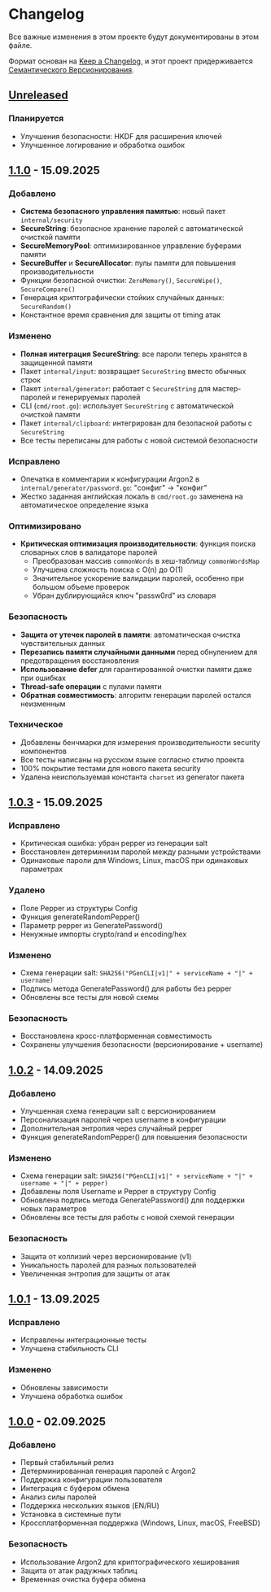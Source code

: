 # Changelog

Все важные изменения в этом проекте будут документированы в этом файле.

Формат основан на [Keep a Changelog](https://keepachangelog.com/ru/1.0.0/),
и этот проект придерживается [Семантического Версионирования](https://semver.org/lang/ru/).

## [Unreleased]
### Планируется
- Улучшения безопасности: HKDF для расширения ключей
- Улучшенное логирование и обработка ошибок

## [1.1.0] - 15.09.2025
### Добавлено
- **Система безопасного управления памятью**: новый пакет `internal/security`
- **SecureString**: безопасное хранение паролей с автоматической очисткой памяти
- **SecureMemoryPool**: оптимизированное управление буферами памяти
- **SecureBuffer** и **SecureAllocator**: пулы памяти для повышения производительности
- Функции безопасной очистки: `ZeroMemory()`, `SecureWipe()`, `SecureCompare()`
- Генерация криптографически стойких случайных данных: `SecureRandom()`
- Константное время сравнения для защиты от timing атак

### Изменено
- **Полная интеграция SecureString**: все пароли теперь хранятся в защищенной памяти
- Пакет `internal/input`: возвращает `SecureString` вместо обычных строк
- Пакет `internal/generator`: работает с `SecureString` для мастер-паролей и генерируемых паролей
- CLI (`cmd/root.go`): использует `SecureString` с автоматической очисткой памяти
- Пакет `internal/clipboard`: интегрирован для безопасной работы с `SecureString`
- Все тесты переписаны для работы с новой системой безопасности

### Исправлено
- Опечатка в комментарии к конфигурации Argon2 в `internal/generator/password.go`: "сонфиг" → "конфиг"
- Жестко заданная английская локаль в `cmd/root.go` заменена на автоматическое определение языка

### Оптимизировано
- **Критическая оптимизация производительности**: функция поиска словарных слов в валидаторе паролей
  - Преобразован массив `commonWords` в хеш-таблицу `commonWordsMap`
  - Улучшена сложность поиска с O(n) до O(1)
  - Значительное ускорение валидации паролей, особенно при большом объеме проверок
  - Убран дублирующийся ключ "passw0rd" из словаря

### Безопасность
- **Защита от утечек паролей в памяти**: автоматическая очистка чувствительных данных
- **Перезапись памяти случайными данными** перед обнулением для предотвращения восстановления
- **Использование defer** для гарантированной очистки памяти даже при ошибках
- **Thread-safe операции** с пулами памяти
- **Обратная совместимость**: алгоритм генерации паролей остался неизменным

### Техническое
- Добавлены бенчмарки для измерения производительности security компонентов
- Все тесты написаны на русском языке согласно стилю проекта
- 100% покрытие тестами для нового пакета security
- Удалена неиспользуемая константа `charset` из generator пакета

## [1.0.3] - 15.09.2025
### Исправлено
- Критическая ошибка: убран pepper из генерации salt
- Восстановлен детерминизм паролей между разными устройствами
- Одинаковые пароли для Windows, Linux, macOS при одинаковых параметрах

### Удалено
- Поле Pepper из структуры Config
- Функция generateRandomPepper()
- Параметр pepper из GeneratePassword()
- Ненужные импорты crypto/rand и encoding/hex

### Изменено
- Схема генерации salt: `SHA256("PGenCLI|v1|" + serviceName + "|" + username)`
- Подпись метода GeneratePassword() для работы без pepper
- Обновлены все тесты для новой схемы

### Безопасность
- Восстановлена кросс-платформенная совместимость
- Сохранены улучшения безопасности (версионирование + username)

## [1.0.2] - 14.09.2025
### Добавлено
- Улучшенная схема генерации salt с версионированием
- Персонализация паролей через username в конфигурации
- Дополнительная энтропия через случайный pepper
- Функция generateRandomPepper() для повышения безопасности

### Изменено
- Схема генерации salt: `SHA256("PGenCLI|v1|" + serviceName + "|" + username + "|" + pepper)`
- Добавлены поля Username и Pepper в структуру Config
- Обновлена подпись метода GeneratePassword() для поддержки новых параметров
- Обновлены все тесты для работы с новой схемой генерации

### Безопасность
- Защита от коллизий через версионирование (v1)
- Уникальность паролей для разных пользователей
- Увеличенная энтропия для защиты от атак

## [1.0.1] - 13.09.2025
### Исправлено
- Исправлены интеграционные тесты
- Улучшена стабильность CLI

### Изменено
- Обновлены зависимости
- Улучшена обработка ошибок

## [1.0.0] - 02.09.2025
### Добавлено
- Первый стабильный релиз
- Детерминированная генерация паролей с Argon2
- Поддержка конфигурации пользователя
- Интеграция с буфером обмена
- Анализ силы паролей
- Поддержка нескольких языков (EN/RU)
- Установка в системные пути
- Кроссплатформенная поддержка (Windows, Linux, macOS, FreeBSD)

### Безопасность
- Использование Argon2 для криптографического хеширования
- Защита от атак радужных таблиц
- Временная очистка буфера обмена

[Unreleased]: https://github.com/MaksymLeiber/pgen/compare/v1.1.0...HEAD
[1.1.0]: https://github.com/MaksymLeiber/pgen/compare/v1.0.3...v1.1.0
[1.0.3]: https://github.com/MaksymLeiber/pgen/compare/v1.0.2...v1.0.3
[1.0.2]: https://github.com/MaksymLeiber/pgen/compare/v1.0.1...v1.0.2
[1.0.1]: https://github.com/MaksymLeiber/pgen/compare/v1.0.0...v1.0.1
[1.0.0]: https://github.com/MaksymLeiber/pgen/releases/tag/v1.0.0